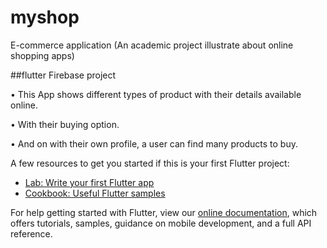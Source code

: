 # myshop

E-commerce application (An academic project illustrate about online shopping apps)

##flutter Firebase project

• This App shows different types of product with their details available online.

• With their buying option.

• And on with their own profile, a user can find many products to buy.



A few resources to get you started if this is your first Flutter project:

- [Lab: Write your first Flutter app](https://flutter.dev/docs/get-started/codelab)
- [Cookbook: Useful Flutter samples](https://flutter.dev/docs/cookbook)

For help getting started with Flutter, view our
[online documentation](https://flutter.dev/docs), which offers tutorials,
samples, guidance on mobile development, and a full API reference.
